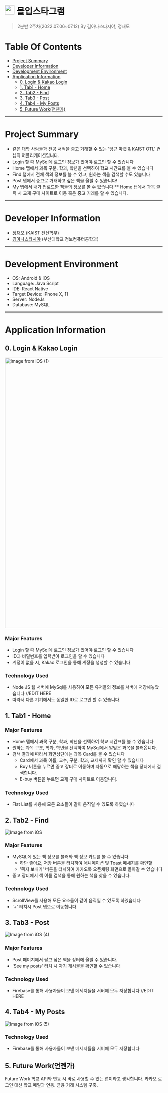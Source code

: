 # <img src="https://user-images.githubusercontent.com/68576681/177258571-64e4855d-bdca-4335-b221-e23d54708cbe.jpg" width="30" height="30"> 몰입스타그램
> 2분반 2주차(2022.07.06~07.12) By 김아나스타시야, 정재모

# Table Of Contents
* [Project Summary](#project-summary)
* [Developer Information](#developer-information)
* [Development Environment](#development-environment)
* [Application Information](#application-information)
  * [0. Login & Kakao Login](#0-login--kakao-login)
  * [1. Tab1 - Home](#1-tab1---home)
  * [2. Tab2 - Find](#2-tab2---find)
  * [3. Tab3 - Post](#3-tab3---post)
  * [4. Tab4 - My Posts](#4-tab4---my-posts)
  * [5. Future Work(언젠가)](#5-future-work언젠가)
***

# Project Summary
* 같은 대학 사람들과 전공 서적을 중고 거래할 수 있는 '당근 마켓 & KAIST OTL' 컨셉의 어플리케이션입니다.
* Login 할 때 MySql에 로그인 정보가 있어야 로그인 할 수 있습니다
* Home 탭에서 과목 구분, 학과, 학년을 선택하여 학교 시간표를 볼 수 있습니다
* Find 탭에서 전체 책의 정보를 볼 수 있고, 원하는 책을 검색할 수도 있습니다 
* Post 탭에서 중고로 거래하고 싶은 책을 올릴 수 있습니다!
* My 탭에서 내가 업로드한 책들의 정보를 볼 수 있습니다 ** Home 탭에서 과목 클릭 시 교재 구매 사이트로 이동 혹은 중고 거래를 할 수 있습니다.
***

# Developer Information
* [정재모](https://github.com/JaemoJeong) (KAIST 전산학부) 
* [김아나스타시야](https://github.com/anista13) (부산대학교 정보컴퓨터공학과) 
***

# Development Environment
* OS: Android & iOS 
* Language: Java Script
* IDE: React Native
* Target Device: iPhone X, 11
* Server: NodeJs
* Database: MySQL
***

# Application Information
## 0. Login & Kakao Login

<img width="862" alt="Image from iOS (1)" src="https://user-images.githubusercontent.com/83392095/178480520-39e6103e-350c-44c5-993c-4aaae2edc319.png">

### Major Features

* Login 할 때 MySql에 로그인 정보가 있어야 로그인 할 수 있습니다
* ID과 비밀번호를 입력받아 로그인을 할 수 있습니다
* 계정이 없을 시, Kakao 로그인을 통해 계정을 생성할 수 있습니다

### Technology Used
* Node JS 웹 서버에 MySql를 사용하여 모든 유저들의 정보를 서버에 저장해놓았습니다 //EDIT HERE
* 따라서 다른 기기에서도 동일한 ID로 로그인 할 수 있습니다

## 1. Tab1 - Home

### Major Features
* Home 탭에서 과목 구분, 학과, 학년을 선택하여 학교 시간표를 볼 수 있습니다
* 원하는 과목 구분, 학과, 학년을 선택하여 MySql에서 알맞은 과목을 불러옵니다.
* 검색 결과에 따라서 화면상단에는 과목 Card를 볼 수 있습니다
  * Card에서 과목 이름, 교수, 구분, 학과, 교제까지 확인 할 수 있습니다
  * Buy 버튼을 누르면 중고 장터로 이동하며 자동으로 해당하는 책을 장터에서 검색합니다.
  * E-buy 버튼을 누르면 교재 구매 사이트로 이동합니다.

### Technology Used
* Flat List를 사용해 모든 요소들이 같이 움직일 수 있도록 하였습니다

## 2. Tab2 - Find

![Image from iOS](https://user-images.githubusercontent.com/83392095/178480758-07847583-414d-4f50-a84a-5f90cb67936f.jpg)


### Major Features
* MySQL에 있는 책 정보를 불러와 책 정보 카트를 볼 수 있습니다
  * 하단 좋아요, 저장 버튼을 터치하여 애니메이션 및 Toast 메세지를 확인할 
  * '쪽지 보내기' 버튼을 터치하여 카카오톡 오픈채팅 화면으로 돌아갈 수 있습니다
* 중고 장터에서 책 이름 검색을 통해 원하는 책을 찾을 수 있습니다.

### Technology Used
* ScrollView를 사용해 모든 요소들이 같이 움직일 수 있도록 하였습니다
* '+' 터치시 Post 탭으로 이동합니다

## 3. Tab3 - Post

![Image from iOS (4)](https://user-images.githubusercontent.com/83392095/178481098-a6ab4255-aa2b-4bb4-be05-cdd032bd88ca.jpg)


### Major Features
* Post 페이지에서 팔고 싶은 책을 장터에 올릴 수 있습니다.
* 'See my posts' 터치 시 자기 게시물을 확인할 수 있습니다

### Technology Used
* Firebase를 통해 사용자들이 보낸 메세지들을 서버에 모두 저장합니다 //EDIT HERE


## 4. Tab4 - My Posts

![Image from iOS (5)](https://user-images.githubusercontent.com/83392095/178481105-ea45ac73-05ac-498a-9695-886eebbc0414.jpg)


### Technology Used
* Firebase를 통해 사용자들이 보낸 메세지들을 서버에 모두 저장합니다 

## 5. Future Work(언젠가)

Future Work 학교 API와 연동 시 바로 사용할 수 있는 앱이라고 생각합니다. 카카오 로그인 대신 학교 메일과 연동. 금융 거래 시스템 구축.
